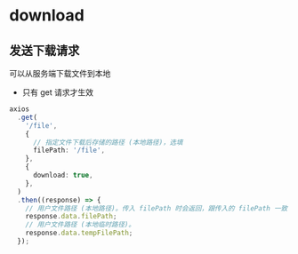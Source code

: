 # download

## 发送下载请求

可以从服务端下载文件到本地

- 只有 get 请求才生效

```ts
axios
  .get(
    '/file',
    {
      // 指定文件下载后存储的路径 (本地路径)，选填
      filePath: '/file',
    },
    {
      download: true,
    },
  )
  .then((response) => {
    // 用户文件路径 (本地路径)。传入 filePath 时会返回，跟传入的 filePath 一致
    response.data.filePath;
    // 用户文件路径 (本地临时路径)。
    response.data.tempFilePath;
  });
```
